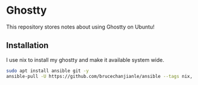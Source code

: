 # Ghostty

This repository stores notes about using Ghostty on Ubuntu!

## Installation

I use nix to install my ghostty and make it available system wide.

```bash
sudo apt install ansible git -y
ansible-pull -U https://github.com/brucechanjianle/ansible --tags nix, ghostty --ask-become-pass
```
